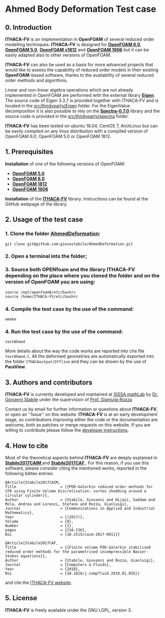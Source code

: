 # Ahmed Body Deformation Test case

## 0. Introduction
**ITHACA-FV** is an implementation in **OpenFOAM** of several reduced order modelling techniques. **ITHACA-FV** is designed for [**OpenFOAM 6.0**](https://openfoam.org/version/6), [**OpenFOAM 5.0**](https://openfoam.org/version/5-0), [**OpenFOAM v1812**](https://www.openfoam.com/releases/openfoam-v1812/) and [**OpenFOAM 1906**](https://www.openfoam.com/releases/openfoam-v1906/) but it can be easily adapted also to other versions of OpenFOAM. 

**ITHACA-FV** can also be used as a basis for more advanced projects that would like to assess the capability of reduced order models in their existing **OpenFOAM**-based software, thanks to the availability of several reduced order methods and algorithms.

Linear and non-linear algebra operations which are not already implemented in OpenFOAM are performed with the external library [**Eigen**](http://eigen.tuxfamily.org/index.php?title=Main_Page). The source code of Eigen 3.3.7 is provided together with ITHACA-FV and is located in the [src/thirdyparty/Eigen](./src/thirdparty/Eigen) folder.  For the EigenValue decomposition it is also possible to rely on the [**Spectra-0.7.0**](https://spectralib.org/) library and the source code is provided in the [src/thirdyparty/spectra](./src//thirdparty/spectra) folder.

**ITHACA-FV** has been tested on ubuntu 16.04, CentOS 7, ArchLinux but can be easily compiled on any linux distribution with a compiled version of OpenFOAM 6.0, OpenFOAM 5.0 or OpenFOAM 1812.

## 1. Prerequisites
**Installation** of one of the following versions of OpenFOAM:
* [**OpenFOAM 5.0**](https://openfoam.org/version/5-0)
* [**OpenFOAM 6.0**](https://openfoam.org/version/6) 
* [**OpenFOAM 1812**](https://www.openfoam.com/releases/openfoam-v1812/)
* [**OpenFOAM 1906**](https://www.openfoam.com/releases/openfoam-v1906/) 

**Installation** of the [**ITHACA-FV**](https://github.com/mathLab/ITHACA-FV) library. Instructions can be found at the GitHub webpage of the library.

## 2. Usage of the test case

### 1. Clone the folder [**AhmedDeformation**](https://github.com/giovastabile/AhmedDeformation):
```
git clone git@github.com:giovastabile/AhmedDeformation.git
```
### 2. Open a terminal into the folder;
### 3. Source both **OPENfoam** and the library **ITHACA-FV** depending on the place where you cloned the folder and on the version of OpenFOAM you are using:
```
source /opt/openfoam6/etc/bashrc
source /home/ITHACA-FV/etc/bashrc
```
### 4. Compile the test case by the use of the command:
```
wmake
```
### 4. Run the test case by the use of the command:
```
testAhmed
```
More details about the way the code works are reported into che file `testAhmed.C`. All the deformed geometries are automatically exported into the folder `ITHACAoutput/Offline` and they can be shown by the use of **ParaView**.

## 3. Authors and contributors
**ITHACA-FV** is currently developed and mantained at [SISSA mathLab](http://mathlab.sissa.it/) by [Dr. Giovanni Stabile](mailto:gstabile@sissa.it) under the supervision of [Prof. Gianluigi Rozza](mailto:gianluigi.rozza@sissa.it)

Contact us by email for further information or questions about **ITHACA-FV**, or open an ''Issue'' on this website. **ITHACA-FV** is at an early development stage, so contributions improving either the code or the documentation are welcome, both as patches or merge requests on this website. If you are willing to contribute please follow the [developer instructions](https://github.com/mathLab/ITHACA-FV/tree/master/src).

## 4. How to cite
Most of the theoretical aspects behind **ITHACA-FV** are deeply explained in [<b> Stabile2017CAIM </b>](https://arxiv.org/pdf/1701.03424.pdf) and [<b> Stabile2017CAF </b>](https://arxiv.org/pdf/1710.11580.pdf).
For this reason, if you use this software, please consider citing the mentioned works, reported in the following bibtex entries:
```
@Article{Stabile2017CAIM,
Title                    = {{POD-Galerkin reduced order methods for CFD using Finite Volume Discretisation: vortex shedding around a circular cylinder}},
Author                   = {Stabile, Giovanni and Hijazi, Saddam and Mola, Andrea and Lorenzi, Stefano and Rozza, Gianluigi},
Journal                  = {Communications in Applied and Industrial Mathematics},
Year                     = {(2017)},
Volume                   = {8},
Number                   = {1},
pages                    = {210-236},
Doi                      = {10.1515/caim-2017-0011}}
```

```
@Article{Stabile2017CAF,
Title                    = {{Finite volume POD-Galerkin stabilised reduced order methods for the parametrised incompressible Navier-Stokes equations}},
Author                   = {Stabile, Giovanni and Rozza, Gianluigi},
Journal                  = {Computers & Fluids},
Year                     = {2018},
Doi                      = {10.1016/j.compfluid.2018.01.035}}
```


and cite the [ITHACA-FV website](http://mathlab.sissa.it/ITHACA-FV).


## 5. License
**ITHACA-FV** is freely available under the GNU LGPL, version 3.
